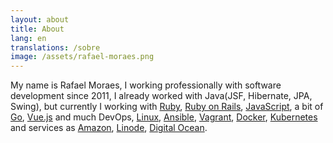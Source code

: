 ```yaml
---
layout: about
title: About
lang: en
translations: /sobre
image: /assets/rafael-moraes.png
---
```


My name is Rafael Moraes, I working professionally with software development since 2011, I already worked with Java(JSF, Hibernate, JPA, Swing), but currently I working with [Ruby](https://www.ruby-lang.org), [Ruby on Rails](https://rubyonrails.org/), [JavaScript](https://en.wikipedia.org/wiki/JavaScript), a bit of [Go](https://golang.org/), [Vue.js](https://vuejs.org/) and much DevOps, [Linux](https://en.wikipedia.org/wiki/Linux), [Ansible](https://www.ansible.com/), [Vagrant](https://www.vagrantup.com/), [Docker](https://www.docker.com/what-docker), [Kubernetes](https://kubernetes.io/) and services as [Amazon](https://aws.amazon.com/), [Linode](https://www.linode.com/), [Digital Ocean](https://www.digitalocean.com/).

